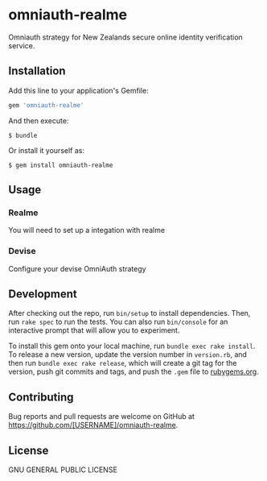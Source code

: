 # omniauth-realme
Omniauth strategy for New Zealands secure online identity verification service.

## Installation

Add this line to your application's Gemfile:

```ruby
gem 'omniauth-realme'
```

And then execute:

    $ bundle

Or install it yourself as:

    $ gem install omniauth-realme

## Usage

### Realme

You will need to set up a integation with realme

### Devise



Configure your devise OmniAuth strategy

## Development

After checking out the repo, run `bin/setup` to install dependencies. Then, run `rake spec` to run the tests. You can also run `bin/console` for an interactive prompt that will allow you to experiment.

To install this gem onto your local machine, run `bundle exec rake install`. To release a new version, update the version number in `version.rb`, and then run `bundle exec rake release`, which will create a git tag for the version, push git commits and tags, and push the `.gem` file to [rubygems.org](https://rubygems.org).

## Contributing

Bug reports and pull requests are welcome on GitHub at https://github.com/[USERNAME]/omniauth-realme.

## License
  GNU GENERAL PUBLIC LICENSE
